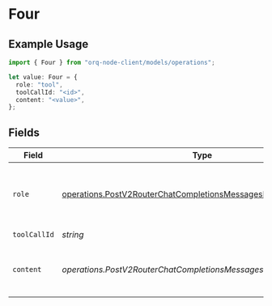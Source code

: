 # Four

## Example Usage

```typescript
import { Four } from "orq-node-client/models/operations";

let value: Four = {
  role: "tool",
  toolCallId: "<id>",
  content: "<value>",
};
```

## Fields

| Field                                                                                                                                            | Type                                                                                                                                             | Required                                                                                                                                         | Description                                                                                                                                      |
| ------------------------------------------------------------------------------------------------------------------------------------------------ | ------------------------------------------------------------------------------------------------------------------------------------------------ | ------------------------------------------------------------------------------------------------------------------------------------------------ | ------------------------------------------------------------------------------------------------------------------------------------------------ |
| `role`                                                                                                                                           | [operations.PostV2RouterChatCompletionsMessagesRouterPublicRole](../../models/operations/postv2routerchatcompletionsmessagesrouterpublicrole.md) | :heavy_check_mark:                                                                                                                               | The role of the messages author, in this case **tool**.                                                                                          |
| `toolCallId`                                                                                                                                     | *string*                                                                                                                                         | :heavy_check_mark:                                                                                                                               | N/A                                                                                                                                              |
| `content`                                                                                                                                        | *operations.PostV2RouterChatCompletionsMessagesRouterPublicContent*                                                                              | :heavy_check_mark:                                                                                                                               | The contents of a particular role's message.                                                                                                     |